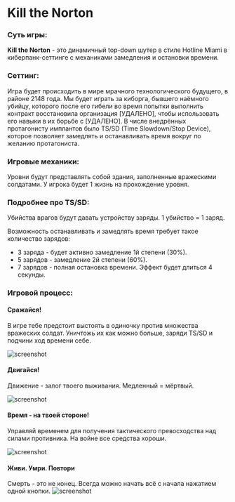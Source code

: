 # Kill the Norton

### Суть игры:

**Kill the Norton** - это динамичный top-down шутер в стиле Hotline Miami в киберпанк-сеттинге с механиками замедления и остановки времени. 

### Сеттинг:

Игра будет происходить в мире мрачного технологического будущего, в районе 2148 года. Мы будет играть за киборга, бывшего наёмного убийцу, которого после его гибели во время попытки выполнить контракт восстановила организация [УДАЛЕНО], чтобы использовать его навыки в их борьбе с [УДАЛЕНО]. В числе внедрённых протагонисту имплантов было TS/SD (Time Slowdown/Stop Device), которое позволяет замедлять и останавливать время вокруг по желанию протагониста.

### Игровые механики:

Уровни будут представлять собой здания, заполненные вражескими солдатами. У игрока будет 1 жизнь на прохождение уровня.

### Подробнее про TS/SD:

Убийства врагов будут давать устройству заряды. 1 убийство = 1 заряд.

Возможность останавливать и замедлять время требует такое количество зарядов:
- 3 заряда - будет активно замедление 1й степени (30%).
- 5 зарядов - замедление 2й степени (60%).
- 7 зарядов - полная остановка времени. Эффект будет длиться 4 секунды.

### Игровой процесс:

#### Сражайся!

В игре тебе предстоит выстоять в одиночку против множества вражеских солдат.
Уничтожь их как можно больше, заряди TS/SD и подчини ход времени себе.

![screenshot](https://sun9-62.userapi.com/impg/bUNzClGcrcnmhhwhz6eP-lA96bJcFWGSgNd9SA/6GugMhlOvmA.jpg?size=604x544&quality=96&sign=4b276809d9a4c624d7410f5a4fbb2122&type=album)


#### Двигайся!

Движение - залог твоего выживания. Медленный = мёртвый.

![screenshot](https://sun9-33.userapi.com/impg/7aQCxxI07_1g6nRaWW0cXA5PIHc-UM-eVkGr1g/-vgtqsdn9_c.jpg?size=604x543&quality=96&sign=996e26098186f78e19186e442a7796a3&type=album)


#### Время - на твоей стороне!

Управляй временем для получения тактического превосходства над силами противника. На войне все средства хороши.

![screenshot](https://psv4.userapi.com/c534536/u168148426/docs/d17/695f933bd108/ezgif-4-6229b959d5be.gif?extra=bJOOpl7Bmz1m37SuIfhGRtat3KnbkzwFvxUQ2h-qgBEuOBL2Dnr-ZXEf5yOC4-6YlI7drNjgz6lDHsFljCcvgcVQL3CAfQALZOJd1xzgDz6m5Nu-ZxwS_8XifEOqr6w9xkCeP-hILN81ilKTC4-ILdA)

#### Живи. Умри. Повтори

Смерть - это не конец. Всегда можно начать всё с начала нажатием одной кнопки.
![screenshot](https://sun9-12.userapi.com/impg/iRWtfr0yn3VtBeX1L_n358KoPzKJqEMiXKDL_g/sXlaLbtfUeQ.jpg?size=604x543&quality=96&sign=9a7e7d29f2f8482dd2d0ff1ccb7e25be&type=album)

